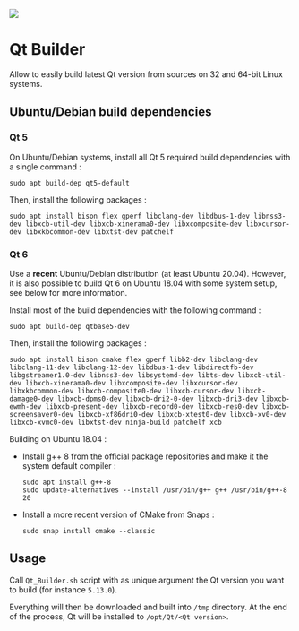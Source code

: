 [![](https://github.com/RICCIARDI-Adrien/Qt_Builder/workflows/Build%20supported%20Qt%20versions/badge.svg)](https://github.com/RICCIARDI-Adrien/Qt_Builder/actions)

# Qt Builder

Allow to easily build latest Qt version from sources on 32 and 64-bit Linux systems.

## Ubuntu/Debian build dependencies

### Qt 5

On Ubuntu/Debian systems, install all Qt 5 required build dependencies with a single command :
```
sudo apt build-dep qt5-default
```

Then, install the following packages :
```
sudo apt install bison flex gperf libclang-dev libdbus-1-dev libnss3-dev libxcb-util-dev libxcb-xinerama0-dev libxcomposite-dev libxcursor-dev libxkbcommon-dev libxtst-dev patchelf
```

### Qt 6

Use a **recent** Ubuntu/Debian distribution (at least Ubuntu 20.04). However, it is also possible to build Qt 6 on Ubuntu 18.04 with some system setup, see below for more information.

Install most of the build dependencies with the following command :
```
sudo apt build-dep qtbase5-dev
```

Then, install the following packages :
```
sudo apt install bison cmake flex gperf libb2-dev libclang-dev libclang-11-dev libclang-12-dev libdbus-1-dev libdirectfb-dev libgstreamer1.0-dev libnss3-dev libsystemd-dev libts-dev libxcb-util-dev libxcb-xinerama0-dev libxcomposite-dev libxcursor-dev libxkbcommon-dev libxcb-composite0-dev libxcb-cursor-dev libxcb-damage0-dev libxcb-dpms0-dev libxcb-dri2-0-dev libxcb-dri3-dev libxcb-ewmh-dev libxcb-present-dev libxcb-record0-dev libxcb-res0-dev libxcb-screensaver0-dev libxcb-xf86dri0-dev libxcb-xtest0-dev libxcb-xv0-dev libxcb-xvmc0-dev libxtst-dev ninja-build patchelf xcb
```

Building on Ubuntu 18.04 :
* Install g++ 8 from the official package repositories and make it the system default compiler :
  ```
  sudo apt install g++-8
  sudo update-alternatives --install /usr/bin/g++ g++ /usr/bin/g++-8 20
  ```
* Install a more recent version of CMake from Snaps :
  ```
  sudo snap install cmake --classic
  ```

## Usage

Call `Qt_Builder.sh` script with as unique argument the Qt version you want to build (for instance `5.13.0`).  
  
Everything will then be downloaded and built into `/tmp` directory. At the end of the process, Qt will be installed to `/opt/Qt/<Qt version>`.
